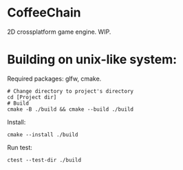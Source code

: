 # CoffeeChain
2D crossplatform game engine. WIP.
# Building on unix-like system:
Required packages: glfw, cmake.
```
# Change directory to project's directory
cd [Project dir]
# Build
cmake -B ./build && cmake --build ./build
```
Install:
```
cmake --install ./build
```
Run test:
```
ctest --test-dir ./build
```
